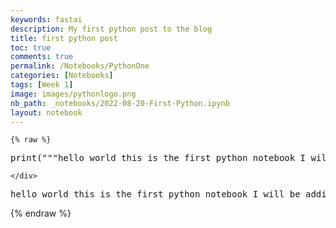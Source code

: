 ```yaml
---
keywords: fastai
description: My first python post to the blog
title: first python post
toc: true
comments: true
permalink: /Notebooks/PythonOne
categories: [Notebooks]
tags: [Week 1]
image: images/pythonlogo.png
nb_path: _notebooks/2022-08-20-First-Python.ipynb
layout: notebook
---
```


<!--
#################################################
### THIS FILE WAS AUTOGENERATED! DO NOT EDIT! ###
#################################################
# file to edit: _notebooks/2022-08-20-First-Python.ipynb
-->

<div class="container" id="notebook-container">
        
    {% raw %}
    
<div class="cell border-box-sizing code_cell rendered">
<div class="input">

<div class="inner_cell">
    <div class="input_area">
<div class=" highlight hl-ipython3"><pre><span></span><span class="nb">print</span><span class="p">(</span><span class="s2">&quot;&quot;&quot;hello world this is the first python notebook I will be adding to my blog&quot;&quot;&quot;</span><span class="p">)</span> <span class="c1"># hello world</span>
</pre></div>

    </div>
</div>
</div>

<div class="output_wrapper">
<div class="output">

<div class="output_area">

<div class="output_subarea output_stream output_stdout output_text">
<pre>hello world this is the first python notebook I will be adding to my blog
</pre>
</div>
</div>

</div>
</div>

</div>
    {% endraw %}

</div>
 

